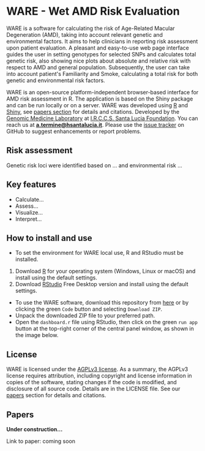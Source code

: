 # **WARE** - **Wet** **A**MD **R**isk **E**valuation

WARE is a software for calculating the risk of Age-Related Macular Degeneration (AMD), taking into account relevant genetic and environmental factors. It aims to help clinicians in reporting risk assessment upon patient evaluation. 
A pleasant and easy-to-use web page interface guides the user in setting genotypes for selected SNPs and calculates total genetic risk, also showing nice plots about absolute and relative risk with respect to AMD and general population. Subsequently, the user can take into account patient's Familiarity and Smoke, calculating a total risk for both genetic and environmental risk factors.

WARE is an open-source platform-independent browser-based interface for AMD risk assessment in R. The application is based on the Shiny package and can be run locally or on a server. WARE was developed using [R](https://www.r-project.org/) and [Shiny](https://shiny.rstudio.com/), see [papers section](#papers) for details and citations. Developed by the <a href="https://www.hsantalucia.it/en/molecular-genetics-laboratory-uildm" target="_blank">Genomic Medicine Laboratory</a> at <a href="https://www.hsantalucia.it/en" target="_blank">I.R.C.C.S. Santa Lucia Foundation</a>. You can reach us at **a.termine@hsantalucia.it**. Please use the [issue tracker](https://github.com/Andreater/NeuroPGx/issues) on GitHub to suggest enhancements or report problems.

## Risk assessment
Genetic risk loci were identified based on ... and environmental risk ...

## Key features
- Calculate...
- Assess...
- Visualize...
- Interpret...

## How to install and use

- To set the environment for WARE local use, R and RStudio must be installed.
 1. Download [R](https://cran.r-project.org/) for your operating system (Windows, Linux or macOS) and install using the default settings.
 2. Download [RStudio](https://www.rstudio.com/products/rstudio/download/) Free Desktop version and install using the default settings.

- To use the WARE software, download this repository from [here](https://github.com/Andreater/AMD-Risk-Tool/archive/refs/heads/main.zip) or by clicking the green `Code` button and selecting `Download ZIP`.
- Unpack the downloaded ZIP file to your preferred path.
- Open the `dashboard.r` file using RStudio, then click on the green `run app` button at the top-right corner of the central panel window, as shown in the image below.

## License
WARE is licensed under the <a href="https://tldrlegal.com/license/gnu-affero-general-public-license-v3-(agpl-3.0)" target="\_blank">AGPLv3 license</a>. As a summary, the AGPLv3 license requires attribution, including copyright and license information in copies of the software, stating changes if the code is modified, and disclosure of all source code. Details are in the LICENSE file. See our [papers](#Papers) section for details and citations.

## Papers

**Under construction...** 

Link to paper: coming soon
